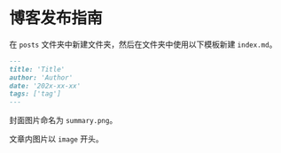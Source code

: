 # 博客发布指南

在 `posts` 文件夹中新建文件夹，然后在文件夹中使用以下模板新建 `index.md`。

```markdown
---
title: 'Title'
author: 'Author'
date: '202x-xx-xx'
tags: ['tag']
---
```

封面图片命名为 `summary.png`。

文章内图片以 `image` 开头。

